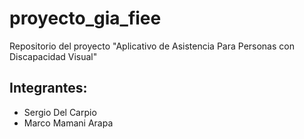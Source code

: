 # proyecto_gia_fiee

Repositorio del proyecto "Aplicativo de Asistencia Para Personas con Discapacidad Visual"

## Integrantes:
- Sergio Del Carpio
- Marco Mamani Arapa